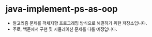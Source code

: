 # java-implement-ps-as-oop
- 알고리즘 문제를 객체지향 프로그래밍 방식으로 해결하기 위한 저장소입니다.
- 주로, 백준에서 구현 및 시뮬레이션 문제를 다룰 예정입니다.
